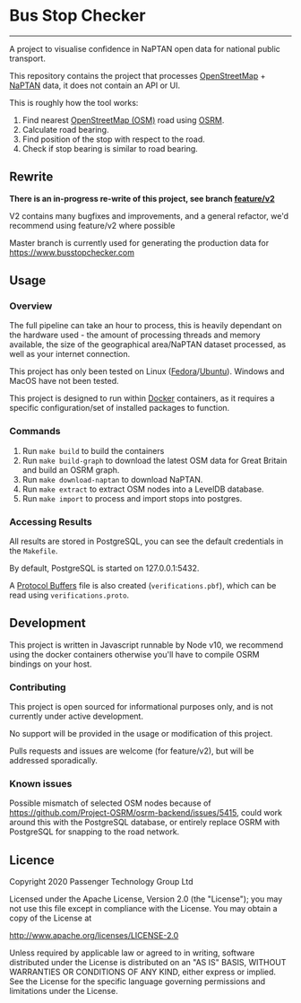 # Bus Stop Checker
------------------

A project to visualise confidence in NaPTAN open data for national public transport.

This repository contains the project that processes [OpenStreetMap](https://www.openstreetmap.org) + [NaPTAN](https://data.gov.uk/dataset/ff93ffc1-6656-47d8-9155-85ea0b8f2251/national-public-transport-access-nodes-naptan) data, it does not contain an API or UI.

This is roughly how the tool works:

1.  Find nearest [OpenStreetMap (OSM)](https://www.openstreetmap.org/) road using [OSRM](http://project-osrm.org/).
2.  Calculate road bearing.
3.  Find position of the stop with respect to the road.
4.  Check if stop bearing is similar to road bearing.   

## Rewrite

**There is an in-progress re-write of this project, see branch [feature/v2](https://github.com/passengerteam/bus-stop-checker/tree/feature/v2)**

V2 contains many bugfixes and improvements, and a general refactor, we'd recommend using feature/v2 where possible

Master branch is currently used for generating the production data for <https://www.busstopchecker.com>

## Usage

### Overview

The full pipeline can take an hour to process, this is heavily dependant on the hardware used - the amount of processing threads and memory available, the size of the geographical area/NaPTAN dataset processed, as well as your internet connection.

This project has only been tested on Linux ([Fedora](https://getfedora.org/)/[Ubuntu](https://ubuntu.com/)). Windows and MacOS have not been tested.

This project is designed to run within [Docker](https://www.docker.com) containers, as it requires a specific configuration/set of installed packages to function.

### Commands

1.  Run `make build` to build the containers
2.  Run `make build-graph` to download the latest OSM data for Great Britain and build an OSRM graph.
3.  Run `make download-naptan` to download NaPTAN.
4.  Run `make extract` to extract OSM nodes into a LevelDB database.
5.  Run `make import` to process and import stops into postgres.

### Accessing Results

All results are stored in PostgreSQL, you can see the default credentials in the `Makefile`.

By default, PostgreSQL is started on 127.0.0.1:5432.

A [Protocol Buffers](https://developers.google.com/protocol-buffers) file is also created (`verifications.pbf`), which can be read using `verifications.proto`.

## Development

This project is written in Javascript runnable by Node v10, we recommend using the docker containers otherwise you'll have to compile OSRM bindings on your host.

### Contributing

This project is open sourced for informational purposes only, and is not currently under active development.

No support will be provided in the usage or modification of this project.

Pulls requests and issues are welcome (for feature/v2), but will be addressed sporadically.

### Known issues

Possible mismatch of selected OSM nodes because of <https://github.com/Project-OSRM/osrm-backend/issues/5415>, could work around this with the PostgreSQL database, or entirely replace OSRM with PostgreSQL for snapping to the road network.

## Licence

Copyright 2020 Passenger Technology Group Ltd

Licensed under the Apache License, Version 2.0 (the "License");
you may not use this file except in compliance with the License.
You may obtain a copy of the License at

<http://www.apache.org/licenses/LICENSE-2.0>

Unless required by applicable law or agreed to in writing, software
distributed under the License is distributed on an "AS IS" BASIS,
WITHOUT WARRANTIES OR CONDITIONS OF ANY KIND, either express
or implied. See the License for the specific language governing
permissions and limitations under the License.
